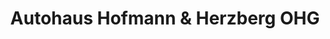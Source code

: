 ---
title: "Autohaus Hofmann & Herzberg OHG"
url: /siegburg/autohaus-hofmann-und-herzberg-ohg/
shop: Autohaus
---